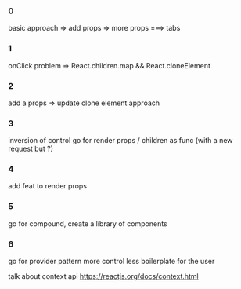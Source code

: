### 0

basic approach => add props => more props ===> tabs

### 1 

onClick problem => React.children.map && React.cloneElement

### 2

add a props => update clone element approach

### 3

inversion of control
go for render props / children as func (with a new request but ?)

### 4 

add feat to render props

### 5 

go for compound, create a library of components

### 6 

go for provider pattern more control less boilerplate for the user

talk about context api https://reactjs.org/docs/context.html
